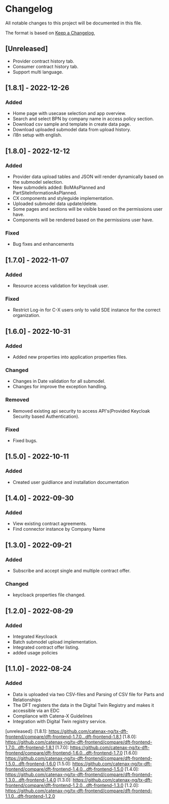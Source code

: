 # Changelog

All notable changes to this project will be documented in this file.

The format is based on [Keep a Changelog](https://keepachangelog.com/en/1.0.0/),

## [Unreleased]

- Provider contract history tab.
- Consumer contract history tab.
- Support multi language.

## [1.8.1] - 2022-12-26

### Added

- Home page with usecase selection and app overview.
- Search and select BPN by company name in access policy section.
- Download csv sample and template in create data page.
- Download uploaded submodel data from upload history.
- i18n setup with english.

## [1.8.0] - 2022-12-12

### Added

- Provider data upload tables and JSON will render dynamically based on the submodel selection.
- New submodels added: BoMAsPlanned and PartSiteInformationAsPlanned.
- CX components and styleguide implementation.
- Uploaded submodel data update/delete.
- Some pages and sections will be visible based on the permissions user have.
- Components will be rendered based on the permissions user have.

### Fixed

- Bug fixes and enhancements

## [1.7.0] - 2022-11-07

### Added

- Resource access validation for keycloak user.

### Fixed

- Restrict Log-in for C-X users only to valid SDE instance for the correct organization.

## [1.6.0] - 2022-10-31

### Added

- Added new properties into application properties files.

### Changed

- Changes in Date validation for all submodel.
- Changes for improve the exception handling.

### Removed

- Removed existing api security to access API's(Provided Keycloak Security based Authentication).

### Fixed

- Fixed bugs.

## [1.5.0] - 2022-10-11

### Added

- Created user guidliance and installation documentation

## [1.4.0] - 2022-09-30

### Added

- View existing contract agreements.
- Find connector instance by Company Name

## [1.3.0] - 2022-09-21

### Added

- Subscribe and accept single and multiple contract offer.

### Changed

- keycloack properties file changed.

## [1.2.0] - 2022-08-29

### Added

- Integrated Keycloack
- Batch submodel upload implementation.
- Integrated contract offer listing.
- added usage policies

## [1.1.0] - 2022-08-24

### Added

- Data is uploaded via two CSV-files and Parsing of CSV file for Parts and Relationships
- The DFT registers the data in the Digital Twin Registry and makes it accessible via an EDC
- Compliance with Catena-X Guidelines
- Integration with Digital Twin registry service.

[unreleased]:
[1.8.1]: https://github.com/catenax-ng/tx-dft-frontend/compare/dft-frontend-1.7.0...dft-frontend-1.8.1
[1.8.0]: https://github.com/catenax-ng/tx-dft-frontend/compare/dft-frontend-1.7.0...dft-frontend-1.8.1
[1.7.0]: https://github.com/catenax-ng/tx-dft-frontend/compare/dft-frontend-1.6.0...dft-frontend-1.7.0
[1.6.0]: https://github.com/catenax-ng/tx-dft-frontend/compare/dft-frontend-1.5.0...dft-frontend-1.6.0
[1.5.0]: https://github.com/catenax-ng/tx-dft-frontend/compare/dft-frontend-1.4.0...dft-frontend-1.5.0
[1.4.0]: https://github.com/catenax-ng/tx-dft-frontend/compare/dft-frontend-1.3.0...dft-frontend-1.4.0
[1.3.0]: https://github.com/catenax-ng/tx-dft-frontend/compare/dft-frontend-1.2.0...dft-frontend-1.3.0
[1.2.0]: https://github.com/catenax-ng/tx-dft-frontend/compare/dft-frontend-1.1.0...dft-frontend-1.2.0
